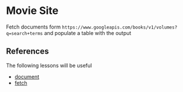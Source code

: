# Movie Site

Fetch documents form `https://www.googleapis.com/books/v1/volumes?q=search+terms` and populate a table with the output

## References 
The following lessons will be useful
 - [document](../../../1-fundamentals/../2-frameworks/0-document/index.js)
 - [fetch](../../../1-fundamentals/../2-frameworks/1-fetch/index.js)

